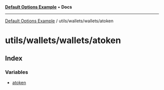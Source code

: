 [**Default Options Example**](../../../../README.md) • **Docs**

***

[Default Options Example](../../../../modules.md) / utils/wallets/wallets/atoken

# utils/wallets/wallets/atoken

## Index

### Variables

- [atoken](variables/atoken.md)
